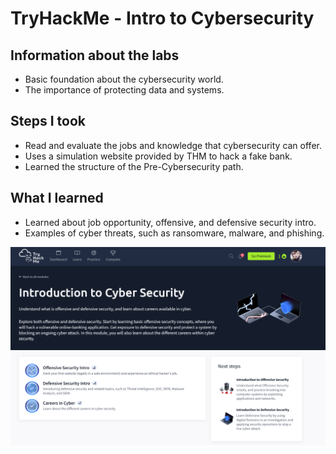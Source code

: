 # TryHackMe - Intro to Cybersecurity 

## Information about the labs
- Basic foundation about the cybersecurity world.
- The importance of protecting data and systems. 

## Steps I took
- Read and evaluate the jobs and knowledge that cybersecurity can offer.
- Uses a simulation website provided by THM to hack a fake bank.
- Learned the structure of the Pre-Cybersecurity path.

## What I learned
- Learned about job opportunity, offensive, and defensive security intro.
- Examples of cyber threats, such as ransomware, malware, and phishing.
  
![Intro Cybersecurity Completion](screenshots/Introduction%20to%20Cyber%20Security.png)

